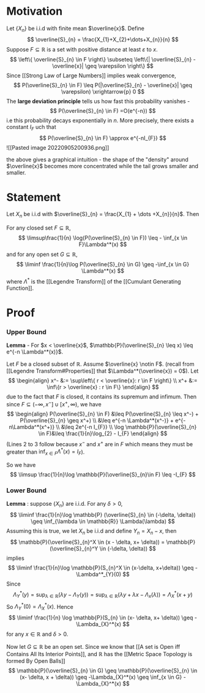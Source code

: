 # Motivation

Let $\left\{ X_{n} \right\}$ be i.i.d with finite mean $\overline{x}$. Define
$$
\overline{S}_{n} = \frac{X_{1}+X_{2}+\dots+X_{n}}{n}
$$
Suppose $F \subseteq \mathbb{R}$ is a set with positive distance at least $\varepsilon$ to $x$.
$$
\left\{ \overline{S}_{n} \in F \right\} \subseteq \left\{| \overline{S}_{n} - \overline{x}| \geq \varepsilon \right\}  
$$
Since [[Strong Law of Large Numbers]] implies weak convergence,
$$
P(\overline{S}_{n} \in F) \leq P(|\overline{S}_{n} - \overline{x}| \geq \varepsilon) \xrightarrow{p} 0
$$
The **large deviation principle** tells us how fast this probability vanishes -
$$
P(\overline{S}_{n} \in F) =O(e^{-n})
$$
i.e this probability decays exponentially in $n$. More precisely, there exists a constant $I_{F}$ uch that
$$
P(\overline{S}_{n} \in F) \approx e^{-nI_{F}}
$$
![[Pasted image 20220905200936.png]]

the above gives a graphical intuition - the shape of the "density" around $\overline{x}$ becomes more concentrated while the tail grows smaller and smaller.


# Statement

Let $X_{n}$ be i.i.d with $\overline{S}_{n} = \frac{X_{1} + \dots +X_{n}}{n}$. Then

For any closed set $F \subseteq \mathbb{R}$,
$$
\limsup\frac{1}{n} \log(P(\overline{S}_{n} \in F))  \leq - \inf_{x \in F}\Lambda^*(x)
$$
and for any open set $G \subseteq \mathbb{R}$, 
$$
\liminf \frac{1}{n}\log P(\overline{S}_{n} \in G) \geq -\inf_{x \in G} \Lambda^*(x)
$$
where $\Lambda^*$ is the [[Legendre Transform]] of the [[Cumulant Generating Function]].

# Proof

### Upper Bound

**Lemma** - For $x < \overline{x}$, $\mathbb{P}(\overline{S}_{n} \leq x) \leq e^{-n \Lambda^*(x)}$.

Let $F$ be a closed subset of $\mathbb{R}$. Assume $\overline{x} \notin F$. (recall from [[Legendre Transform#Properties]] that $\Lambda^*(\overline{x}) = 0$). Let
$$
\begin{align}
x^- &:= \sup\left\{ r < \overline{x}: r \in F \right\} \\
x^+ &:= \inf\{r > \overline{x} : r \in F\} 
\end{align}
$$
due to the fact that $F$ is closed, it contains its supremum and infimum. Then since $F \subseteq (-\infty, x^-] \cup [x^+, \infty)$, we have
$$
\begin{align}
P(\overline{S}_{n} \in F) &\leq P(\overline{S}_{n} \leq x^-) + P(\overline{S}_{n} \geq x^+) \\
&\leq e^{-n \Lambda^*(x^-)} + e^{-n\Lambda^*(x^+)} \\
&\leq 2e^{-n I_{F}} \\
\log \mathbb{P}(\overline{S}_{n} \in F)&\leq \frac{1}{n}\log_{2} - I_{F}
\end{align}
$$
(Lines 2 to 3 follow because $x^-$ and $x^+$ are in $F$ which means they must be greater than $\inf_{x \in F} \Lambda^*(x) = I_{F}$).

So we have 
$$
\limsup \frac{1}{n}\log \mathbb{P}(\overline{S}_{n}\in F) \leq -I_{F}
$$
### Lower Bound

**Lemma** : suppose $\left\{ X_{n} \right\}$ are i.i.d. For any $\delta >0$, 
$$
\liminf \frac{1}{n}\log \mathbb{P} (\overline{S}_{n} \in (-\delta, \delta)) \geq \inf_{\lambda \in \mathbb{R}} \Lambda(\lambda)
$$
Assuming this is true, we let $X_{n}$ be i.i.d and define $Y_{n} = X_{n}- x$, then
$$
\mathbb{P}(\overline{S}_{n}^X \in (x - \delta, x+ \delta)) = \mathbb{P}(\overline{S}_{n}^Y \in (-\delta, \delta))
$$
implies
$$
\liminf \frac{1}{n}\log \mathbb{P}(S_{n}^X \in (x-\delta, x+\delta)) \geq - \Lambda^*_{Y}(0)
$$
Since
$$
\Lambda_{Y}^*(y) = \sup_{\lambda \in \mathbb{R}}(\lambda y - \Lambda_{Y}(y)) = \sup_{\lambda \in \mathbb{R}}(\lambda y + \lambda x - \Lambda_{x}(\lambda)) = \Lambda_{X}^*(x+y)
$$
So $\Lambda_{Y}^*(0) = \Lambda_{X}^*(x)$. Hence
$$
\liminf \frac{1}{n} \log \mathbb{P}(S_{n} \in (x- \delta, x+ \delta)) \geq - \Lambda_{X}^*(x)
$$
for any $x \in \mathbb{R}$ and $\delta > 0$.

Now let $G \subseteq \mathbb{R}$ be an open set. Since we know that [[A set is Open iff Contains All Its Interior Points]], and $\mathbb{R}$ has the [[Metric Space Topology is formed By Open Balls]]
$$
\mathbb{P}(\overline{S}_{n} \in G) \geq \mathbb{P}(\overline{S}_{n} \in (x- \delta, x + \delta)) \geq -\Lambda_{X}^*(x) \geq \inf_{x \in G} - \Lambda_{X}^*(x)
$$

